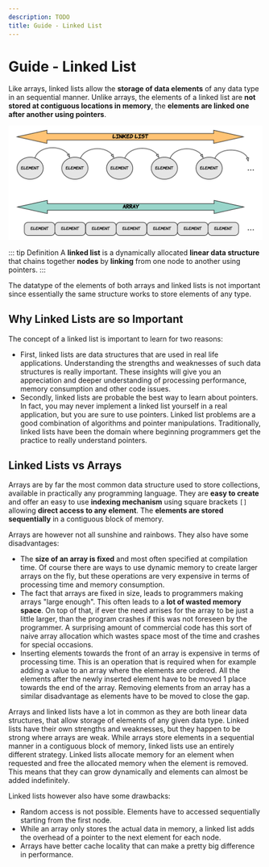 ```yaml
---
description: TODO
title: Guide - Linked List
---
```


# Guide - Linked List

Like arrays, linked lists allow the **storage of data elements** of any data type in an sequential manner. Unlike arrays, the elements of a linked list are **not stored at contiguous locations in memory**, the **elements are linked one after another using pointers**.

![Linked List Concept](./img/linked-list-concept.png)

::: tip Definition
A **linked list** is a dynamically allocated **linear data structure** that chains together **nodes** by **linking** from one node to another using pointers.
:::

The datatype of the elements of both arrays and linked lists is not important since essentially the same structure works to store elements of any type.

## Why Linked Lists are so Important

The concept of a linked list is important to learn for two reasons:

* First, linked lists are data structures that are used in real life applications. Understanding the strengths and weaknesses of such data structures is really important. These insights will give you an appreciation and deeper understanding of processing performance, memory consumption and other code issues.
* Secondly, linked lists are probable the best way to learn about pointers. In fact, you may never implement a linked list yourself in a real application, but you are sure to use pointers. Linked list problems are a good combination of algorithms and pointer manipulations. Traditionally, linked lists have been the domain where beginning programmers get the practice to really understand pointers.

## Linked Lists vs Arrays

Arrays are by far the most common data structure used to store collections, available in practically any programming language. They are **easy to create** and offer an easy to use **indexing mechanism** using square brackets `[]` allowing **direct access to any element**. The **elements are stored sequentially** in a contiguous block of memory.

Arrays are however not all sunshine and rainbows. They also have some disadvantages:

* The **size of an array is fixed** and most often specified at compilation time. Of course there are ways to use dynamic memory to create larger arrays on the fly, but these operations are very expensive in terms of processing time and memory consumption.
* The fact that arrays are fixed in size, leads to programmers making arrays "large enough". This often leads to a **lot of wasted memory space**. On top of that, if ever the need arrises for the array to be just a little larger, than the program crashes if this was not foreseen by the programmer. A surprising amount of
commercial code has this sort of naive array allocation which wastes space most of the time and crashes for special occasions.
* Inserting elements towards the front of an array is expensive in terms of processing time. This is an operation that is required when for example adding a value to an array where the elements are ordered. All the elements after the newly inserted element have to be moved 1 place towards the end of the array. Removing elements from an array has a similar disadvantage as elements have to be moved to close the gap.

Arrays and linked lists have a lot in common as they are both linear data structures, that allow storage of elements of any given data type. Linked lists have their own strengths and weaknesses, but they happen to be strong where arrays are weak. While arrays store elements in a sequential manner in a contiguous block of memory, linked lists use an entirely different strategy. Linked lists allocate memory for an element when requested and free the allocated memory when the element is removed. This means that they can grow dynamically and elements can almost be added indefinitely.

Linked lists however also have some drawbacks:

* Random access is not possible. Elements have to accessed sequentially starting from the first node.
* While an array only stores the actual data in memory, a linked list adds the overhead of a pointer to the next element for each node.
* Arrays have better cache locality that can make a pretty big difference in performance.
